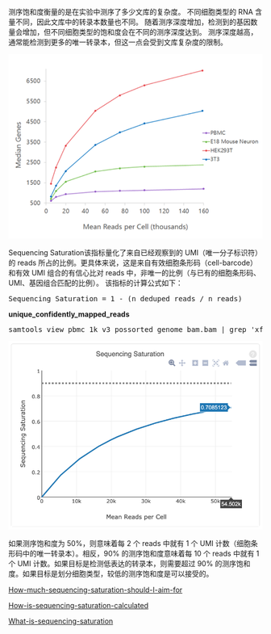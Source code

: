 测序饱和度衡量的是在实验中测序了多少文库的复杂度。
不同细胞类型的 RNA 含量不同，因此文库中的转录本数量也不同。
随着测序深度增加，检测到的基因数量会增加，但不同细胞类型的饱和度会在不同的测序深度达到。
测序深度越高，通常能检测到更多的唯一转录本，但这一点会受到文库复杂度的限制。

![Sequencing Saturation](./depth.png)

Sequencing Saturation该指标量化了来自已经观察到的 UMI（唯一分子标识符）的 reads 所占的比例。更具体来说，这是来自有效细胞条形码（cell-barcode）和有效 UMI 组合的有信心比对 reads 中，非唯一的比例（与已有的细胞条形码、UMI、基因组合匹配的比例）。
该指标的计算公式如下：
<pre>
Sequencing Saturation = 1 - (n_deduped_reads / n_reads)
</pre>

**unique_confidently_mapped_reads**

<pre>samtools view pbmc_1k_v3_possorted_genome_bam.bam | grep 'xf:i:25' | wc -l </pre>

![Sequencing Saturation](./depth2.png)

如果测序饱和度为 50%，则意味着每 2 个 reads 中就有 1 个 UMI 计数（细胞条形码中的唯一转录本）。相反，90% 的测序饱和度意味着每 10 个 reads 中就有 1 个 UMI 计数。如果目标是检测低表达的转录本，则需要超过 90% 的测序饱和度。如果目标是划分细胞类型，较低的测序饱和度是可以接受的。

[How-much-sequencing-saturation-should-I-aim-for](https://kb.10xgenomics.com/hc/en-us/articles/115002474263-How-much-sequencing-saturation-should-I-aim-for)

[How-is-sequencing-saturation-calculated](https://kb.10xgenomics.com/hc/en-us/articles/115003646912-How-is-sequencing-saturation-calculated)

[What-is-sequencing-saturation](https://kb.10xgenomics.com/hc/en-us/articles/115005062366-What-is-sequencing-saturation)


